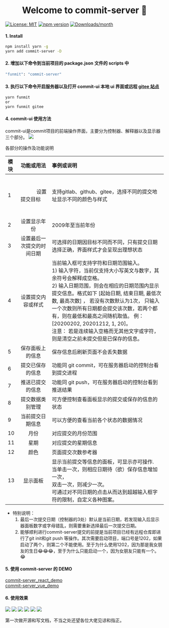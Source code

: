<h1 align="center">Welcome to commit-server 👋</h1>

[![License: MIT](https://img.shields.io/badge/License-MIT-yellow.svg)](#)
[![npm version](https://img.shields.io/npm/v/commit-server.svg)](https://www.npmjs.com/package/commit-server)
[![Downloads/month](https://img.shields.io/npm/dm/commit-server.svg)](http://www.npmtrends.com/commit-server)

#### 1. Install

```sh
npm install yarn -g
yarn add commit-server -D
```

#### 2. 增加以下命令到当前项目的 package.json 文件的 scripts 中

```sh
"funmit": "commit-server"
```

#### 3. 执行以下命令开启服务器以及打开 commit-ui 本地 ui 界面或远程 [gitee 站点](http://qianduanxinlv.gitee.io/commit-ui/)

```sh
yarn funmit
or
yarn funmit gitee
```

#### 4. commit-ui 使用方法
commit-ui是commit项目的前端操作界面，主要分为控制器、解释器以及显示器三个部分。
![](https://gitee.com/qianduanxinlv/commit-server/raw/main/image/ui.jpg)

各部分的操作及功能说明

| 模块 | 功能或用法 | 事例或说明 |
| :--- | :----: | :--- |
| 1 | &nbsp; &nbsp; &nbsp; &nbsp; &nbsp; &nbsp; &nbsp; &nbsp;&nbsp; &nbsp; &nbsp; &nbsp; &nbsp; &nbsp; &nbsp; &nbsp; &nbsp; &nbsp; &nbsp; &nbsp; &nbsp; &nbsp; &nbsp; &nbsp; &nbsp; &nbsp; &nbsp; 设置提交目标  &nbsp; &nbsp; &nbsp; &nbsp; &nbsp; &nbsp; &nbsp; &nbsp; &nbsp; &nbsp;&nbsp; &nbsp; &nbsp; &nbsp; &nbsp;&nbsp; &nbsp; &nbsp; &nbsp; &nbsp; &nbsp;&nbsp; &nbsp; &nbsp; | 支持gitlab、github、gitee，选择不同的提交地址显示不同的颜色与样式 |
| 2 | 设置显示年份 | 2009年至当前年份 |
| 3 | 设置最后一次提交的时间日期 | 可选择的日期因目标不同而不同，只有提交日期选择正确，界面样式才会呈现出理想状态 |
| 4 | 设置提交内容或样式 | 当前输入框可支持字符和日期范围输入。 <br>1) 输入字符，当前仅支持大小写英文与数字，其余符号会解释成空格。 <br>2) 输入日期范围，则会在相应的日期范围内显示提交信息。格式如下  [起始日期, 结束日期, 最低次数, 最高次数] ， 若没有次数默认为1次， 只输入一个次数则所有日期都会提交该次数，若两个都有，则在最低和最高之间随机取值。 例： [20200202, 20201212, 1, 20]。<br> 注意： 若是连续输入空格而无其他文字或字符，则是清空之前未提交但是已保存的信息。 |
| 5 | 保存面板上的信息 | 保存信息后刷新页面不会丢失数据 |
| 6 | 提交已保存的信息 | 功能同 git commit，可在服务器启动的控制台看到提交进程 |
| 7 | 推送已提交的信息 | 功能同 git push，可在服务器启动的控制台看到推送结果 |
| 8 | 提交数据类别管理 | 可方便控制查看面板显示的提交或保存的信息的状态 |
| 9 | 当前提交日期信息 | 可以方便的查看当前各个状态的数据情况 |
| 10 | 月份 | 对应提交的月份范围 |
| 11 | 星期 | 对应提交的星期信息 |
| 12 | 颜色 | 页面提交次数参考器 |
| 13 | 显示面板 | 显示当前提交等信息的面板，可显示亦可操作.<br>当单击一次，则相应日期待（欲）保存信息增加一次，<br>双击一次，则减少一次。<br>可通过对不同日期的点击从而达到超越输入框字符的限制，自定义各种图案。 |

* 特别说明： 
  1) 最后一次提交日期（控制器的3处）默认是当前日期，若发现输入后显示器面板数字或字母错乱，则需要重新选择最后一次提交日期。
  2) 能够顺利进行commit-server提交的前提是当前项目已经有远程仓库即进行了git init和git push 等操作。其次需要启动项目，端口号是1202，如果启动了两个，则第二个不能使用。至于为什么使用1202，因为那是我女朋友的生日😂😂😂，至于为什么只能启动一个，因为女朋友只能有一个。😂

#### 5. 使用 commit-server 的 DEMO

[commit-server_react_demo](https://github.com/qdxl/commit-server_react_demo)  
[commit-server_vue_demo](https://github.com/qdxl/commit-server_vue_demo)

#### 6. 使用效果

![](https://gitee.com/qianduanxinlv/commit-server/raw/main/image/2019funmit.png)
![](https://gitee.com/qianduanxinlv/commit-server/raw/main/image/2019.png)
![](https://gitee.com/qianduanxinlv/commit-server/raw/main/image/5201314.png)
![](https://gitee.com/qianduanxinlv/commit-server/raw/main/image/ABCDEFG.png)
![](https://gitee.com/qianduanxinlv/commit-server/raw/main/image/HIJKLMN.png)
![](https://gitee.com/qianduanxinlv/commit-server/raw/main/image/OPQRST.png)


第一次做开源和写文档，不当之处还望各位大佬见谅和指正。
